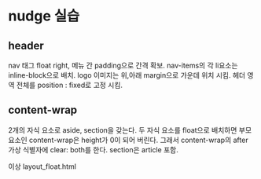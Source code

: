 # nudge 실습

## header

nav 태그 float right, 메뉴 간 padding으로 간격 확보.
nav-items의 각 li요소는 inline-block으로 배치.
logo 이미지는 위,아래 margin으로 가운데 위치 시킴.
헤더 영역 전체를 position : fixed로 고정 시킴.

## content-wrap

2개의 자식 요소로 aside, section을 갖는다.
두 자식 요소를 float으로 배치하면 부모 요소인 content-wrap은 height가 0이 되어 버린다. 그래서 content-wrap의 after 가상 식별자에 clear: both를 한다.
section은 article 포함.

이상 layout_float.html
